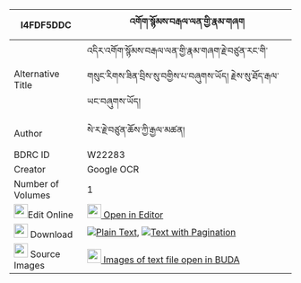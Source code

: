 |I4FDF5DDC|འགོག་སྙོམས་བརྒལ་ལན་གྱི་རྣམ་གཞག 
| --- | --- 
|Alternative Title |འདིར་འགོག་སྙོམས་བརྒལ་ལན་གྱི་རྣམ་གཞག་རྗེ་བཙུན་རང་གི་གསུང་རིགས་ཟིན་བྲིས་སུ་བགྱིས་པ་བཞུགས་ཡོད། རྗེས་སུ་ཐོད་རྒལ་ཡང་བཞུགས་ཡོད།
|Author| སེ་ར་རྗེ་བཙུན་ཆོས་ཀྱི་རྒྱལ་མཚན།
|BDRC ID | W22283
|Creator | Google OCR
|Number of Volumes| 1
|<img width="25" src="https://img.icons8.com/color/25/000000/edit-property.png">Edit Online| [<img width="25" src="https://avatars.githubusercontent.com/u/45091458?s=200&v=4"> Open in Editor](http://editor.openpecha.org/I4FDF5DDC)
|<img width="25" src="https://img.icons8.com/fluent/48/000000/download-2.png"/>  Download | [![](https://img.icons8.com/color/20/000000/txt.png)Plain Text](https://github.com/Openpecha/I4FDF5DDC/releases/download/v1/gok_nyom_gallen_gyi_namshyak_plain_I4FDF5DDC.zip), [![](https://img.icons8.com/color/20/000000/txt.png)Text with Pagination](https://github.com/Openpecha/I4FDF5DDC/releases/download/v1/gok_nyom_gallen_gyi_namshyak_pages_I4FDF5DDC.zip)
|<img width="25" src="https://img.icons8.com/plasticine/100/000000/pictures-folder.png"/>  Source Images | [<img width="25" src="https://library.bdrc.io/icons/BUDA-small.svg"> Images of text file open in BUDA](https://library.bdrc.io/show/bdr:W22283)